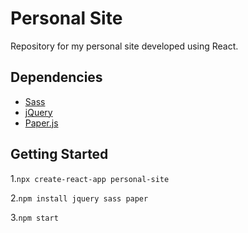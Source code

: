 # Personal Site 

Repository for my personal site developed using React.

## Dependencies

- [Sass](https://sass-lang.com/)
- [jQuery](https://jquery.com/)
- [Paper.js](http://paperjs.org/)

## Getting Started

1.`npx create-react-app personal-site`

2.`npm install jquery sass paper`

3.`npm start`
